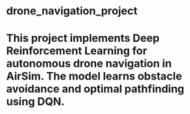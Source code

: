 # drone_navigation_project
# This project implements Deep Reinforcement Learning for autonomous drone navigation in AirSim. The model learns obstacle avoidance and optimal pathfinding using DQN.  
